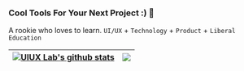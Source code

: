 ### Cool Tools For Your Next Project :) 🍄

A rookie who loves to learn. `UI/UX` + `Technology` + `Product` + `Liberal Education`

| <a href="https://github.com/xizon/github-readme-stats"><img align="center" src="https://github-readme-stats.vercel.app/api?username=xizon&show_icons=true&include_all_commits=true&theme=buefy&hide_border=true" alt="UIUX Lab's github stats" /></a> | <a href="https://github.com/xizon/github-readme-stats"><img align="center" src="https://github-readme-stats.vercel.app/api/top-langs/?username=xizon&layout=compact&theme=buefy&hide_border=true" /></a> |
| ------------- | ------------- |

